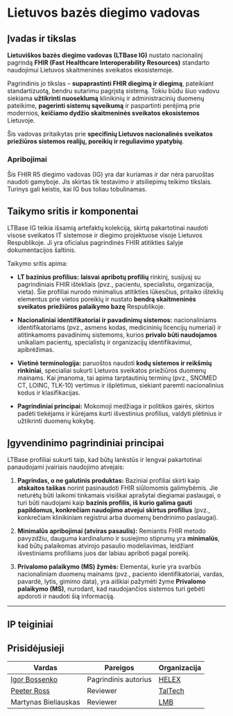 # Lietuvos bazės diegimo vadovas

## Įvadas ir tikslas

**Lietuviškos bazės diegimo vadovas (LTBase IG)** nustato nacionalinį pagrindą **FHIR (Fast Healthcare Interoperability Resources)** standarto naudojimui Lietuvos skaitmeninės sveikatos ekosistemoje.

Pagrindinis jo tikslas – **supaprastinti FHIR diegimą ir diegimą**, pateikiant standartizuotą, bendru sutarimu pagrįstą sistemą. Tokiu būdu šiuo vadovu siekiama **užtikrinti nuoseklumą** klinikinių ir administracinių duomenų pateikime, **pagerinti sistemų sąveikumą** ir paspartinti perėjimą prie modernios, **keičiamo dydžio skaitmeninės sveikatos ekosistemos** Lietuvoje.

Šis vadovas pritaikytas prie **specifinių Lietuvos nacionalinės sveikatos priežiūros sistemos realijų, poreikių ir reguliavimo ypatybių**.

### Apribojimai

Šis FHIR R5 diegimo vadovas (IG) yra dar kuriamas ir dar nėra paruoštas naudoti gamyboje. Jis skirtas tik testavimo ir atsiliepimų teikimo tikslais. Turinys gali keistis, kai IG bus toliau tobulinamas.

## Taikymo sritis ir komponentai

LTBase IG teikia išsamią artefaktų kolekciją, skirtą pakartotinai naudoti visose sveikatos IT sistemose ir diegimo projektuose visoje Lietuvos Respublikoje. Ji yra oficialus pagrindinės FHIR atitikties šalyje dokumentacijos šaltinis.

Taikymo sritis apima:

- **LT bazinius profilius:** **laisvai apribotų profilių** rinkinį, susijusį su pagrindiniais FHIR ištekliais (pvz., pacientu, specialistu, organizacija, vieta). Šie profiliai nurodo minimalius atitikties lūkesčius, pritaiko išteklių elementus prie vietos poreikių ir nustato **bendrą skaitmeninės sveikatos priežiūros palaikymo bazę** Respublikoje.
- **Nacionaliniai identifikatoriai ir pavadinimų sistemos:** nacionaliniams identifikatoriams (pvz., asmens kodas, medicininių licencijų numeriai) ir atitinkamoms pavadinimų sistemoms, kurios **privalo būti naudojamos** unikaliam pacientų, specialistų ir organizacijų identifikavimui, apibrėžimas.
- **Vietinė terminologija:** paruoštos naudoti **kodų sistemos ir reikšmių rinkiniai**, specialiai sukurti Lietuvos sveikatos priežiūros duomenų mainams. Kai įmanoma, tai apima tarptautinių terminų (pvz., SNOMED CT, LOINC, TLK-10) vertimus ir išplėtimus, siekiant paremti nacionalinius kodus ir klasifikacijas.

- **Pagrindiniai principai:** Mokomoji medžiaga ir politikos gairės, skirtos padėti tiekėjams ir kūrėjams kurti išvestinius profilius, valdyti plėtinius ir užtikrinti duomenų kokybę.

## Įgyvendinimo pagrindiniai principai

LTBase profiliai sukurti taip, kad būtų lankstūs ir lengvai pakartotinai panaudojami įvairiais naudojimo atvejais:

1. **Pagrindas, o ne galutinis produktas:** Baziniai profiliai skirti kaip **atskaitos taškas** norint pasinaudoti FHIR siūlomomis galimybėmis. Jie neturėtų būti laikomi tinkamais visiškai aprašytai diegiamai paslaugai, o turi būti naudojami kaip **bazinis profilis, iš kurio galima gauti papildomus, konkrečiam naudojimo atvejui skirtus profilius** (pvz., konkrečiam klinikiniam registrui arba duomenų bendrinimo paslaugai).
2. **Minimalūs apribojimai (atviras pasaulis):** Remiantis FHIR metodo pavyzdžiu, dauguma kardinalumo ir susiejimo stiprumų yra **minimalūs**, kad būtų palaikomas atvirojo pasaulio modeliavimas, leidžiant išvestiniams profiliams juos dar labiau apriboti pagal poreikį.

3. **Privalomo palaikymo (MS) žymės:** Elementai, kurie yra svarbūs nacionaliniam duomenų mainams (pvz., paciento identifikatoriai, vardas, pavardė, lytis, gimimo data), yra aiškiai pažymėti žyme **Privalomo palaikymo (MS)**, nurodant, kad naudojančios sistemos turi gebėti apdoroti ir naudoti šią informaciją.

---

## IP teiginiai
<!-- { // dar nepalaiko i18n IG leidėjuje: % include ip-statements.xhtml %} -->

## Prisidėjusieji

| Vardas | Pareigos | Organizacija |
| ------------------------------------------------------------ | --------------------------------------------- | ---------------------------------------------------- |
| [Igor Bossenko](https://about.askigor.eu)     | Pagrindinis autorius               | [HELEX](https://helex.health) |
| [Peeter Ross](https://www.linkedin.com/in/peeter-ross-5378b74/) | Reviewer           | [TalTech](https://taltech.ee)               |
| Martynas Bieliauskas                           | Reviewer                 | [LMB](https://lmb.lt)               |
